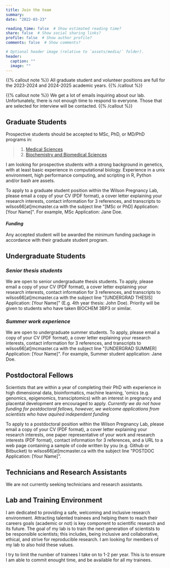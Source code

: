 ```yaml
---
title: Join the team
summary:
date: "2022-03-23"

reading_time: false  # Show estimated reading time?
share: false  # Show social sharing links?
profile: false  # Show author profile?
comments: false  # Show comments?

# Optional header image (relative to `assets/media/` folder).
header:
  caption: ""
  image: ""
---
```

{{% callout note %}}
All graduate student and volunteer positions are full for the 2023-2024 and 2024-2025 academic years. 
{{% /callout %}}

{{% callout note %}}
We get a lot of emails inquiring about our lab. Unfortunately, there is not enough time to respond to everyone. Those that are selected for interview will be contacted.
{{% /callout %}}

## **Graduate Students**

Prospective students should be accepted to MSc, PhD, or MD/PhD programs in:

> 1. [Medical Sciences](https://gs.mcmaster.ca/program/medical-sciences/)
> 2. [Biochemistry and Biomedical Sciences](https://gs.mcmaster.ca/program/biochemistry-and-biomedical-sciences/)

I am looking for prospective students with a strong background in genetics, with at least basic experience in computational biology.
Experience in a unix environment, high performance computing, and scripting in R, Python and/or bash are assets. 

To apply to a graduate student position within the Wilson Pregnancy Lab, please email a copy of your CV (PDF format), a cover letter explaining your research interests, contact information for 3 references, and transcripts to wilsos66[at]mcmaster.ca with the subject line "[MSc or PhD] Application: [Your Name]". For example, MSc Application: Jane Doe.

#### *Funding*

Any accepted student will be awarded the minimum funding package in accordance with their graduate student program. 

## **Undergraduate Students**

### *Senior thesis students*
We are open to senior undergraduate thesis students. To apply, please email a copy of your CV (PDF format), a cover letter explaining your research interests, contact information for 3 references, and transcripts to wilsos66[at]mcmaster.ca with the subject line "[UNDERGRAD THESIS] Application: [Your Name]" (E.g. 4th year thesis: John Doe). Priority will be given to students who have taken BIOCHEM 3BP3 or similar.

### *Summer work experience*
We are open to undergraduate summer students. To apply, please email a copy of your CV (PDF format), a cover letter explaining your research interests, contact information for 3 references, and transcripts to wilsos66[at]mcmaster.ca with the subject line "[UNDERGRAD SUMMER] Application: [Your Name]". For example, Summer student application: Jane Doe.


## **Postdoctoral Fellows**

Scientists that are within a year of completing their PhD with experience in high dimensional data, bioinformatics, machine learning, 'omics (e.g. genomics, epigenomics, transciptomics) with an interest in pregnancy and placental development are encouraged to apply. *Currently we do not have funding for postdoctoral fellows, however, we welcome applications from scientists who have aquired independent funding*

To apply to a postdoctoral position within the Wilson Pregnancy Lab, please email a copy of your CV (PDF format), a cover letter explaining your research interests, one paper representative of your work and research interests (PDF format), contact information for 3 references, and a URL to a web page containing a sample of code written by you (e.g. Github or Bitbucket) to wilsos66[at]mcmaster.ca with the subject line "POSTDOC Application: [Your Name]".


## **Technicians and Research Assistants**
We are not currently seeking technicians and research assistants.


## **Lab and Training Environment**
I am dedicated to providing a safe, welcoming and inclusive research environment. Attracting talented trainees and helping them to reach their careers goals (academic or not) is key component to scientific research and its future. The goal of my lab is to train the next generation of scientists to be responsible scientists; this includes, being inclusive and collaborative, ethical, and strive for reproducible research. I am looking for members of my lab to also hold these values. 

I try to limit the number of trainees I take on to 1-2 per year. This is to ensure I am able to commit enought time, and be available for all my trainees. 




